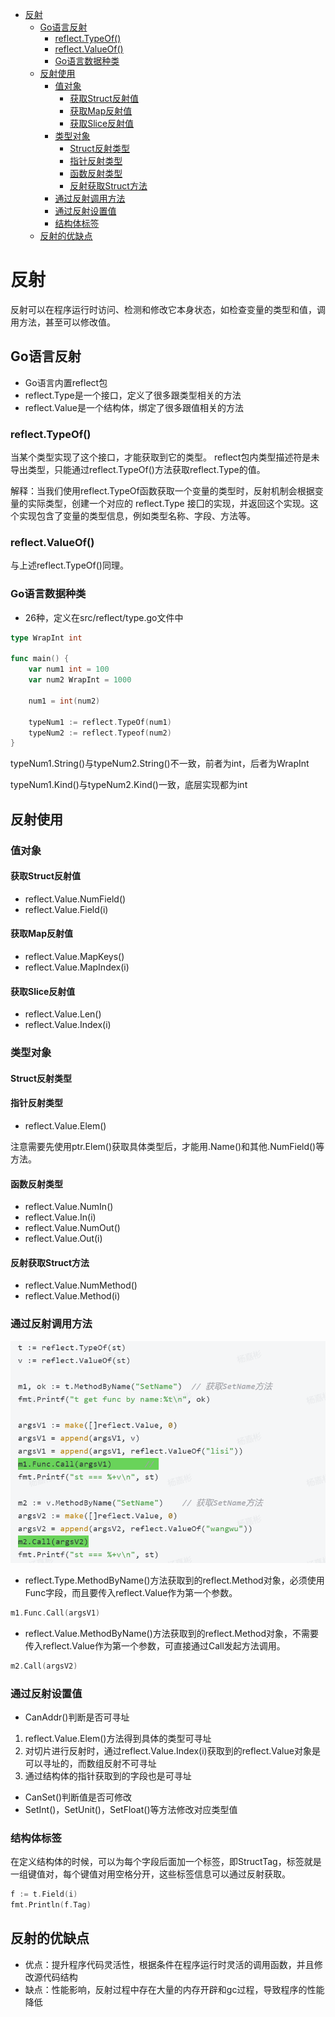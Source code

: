 <!-- TOC -->
* [反射](#反射)
  * [Go语言反射](#go语言反射)
    * [reflect.TypeOf()](#reflecttypeof)
    * [reflect.ValueOf()](#reflectvalueof)
    * [Go语言数据种类](#go语言数据种类)
  * [反射使用](#反射使用)
    * [值对象](#值对象)
      * [获取Struct反射值](#获取struct反射值)
      * [获取Map反射值](#获取map反射值)
      * [获取Slice反射值](#获取slice反射值)
    * [类型对象](#类型对象)
      * [Struct反射类型](#struct反射类型)
      * [指针反射类型](#指针反射类型)
      * [函数反射类型](#函数反射类型)
      * [反射获取Struct方法](#反射获取struct方法)
    * [通过反射调用方法](#通过反射调用方法)
    * [通过反射设置值](#通过反射设置值)
    * [结构体标签](#结构体标签)
  * [反射的优缺点](#反射的优缺点)
<!-- TOC -->
# 反射
反射可以在程序运行时访问、检测和修改它本身状态，如检查变量的类型和值，调用方法，甚至可以修改值。

## Go语言反射
- Go语言内置reflect包
- reflect.Type是一个接口，定义了很多跟类型相关的方法
- reflect.Value是一个结构体，绑定了很多跟值相关的方法

### reflect.TypeOf()
当某个类型实现了这个接口，才能获取到它的类型。
reflect包内类型描述符是未导出类型，只能通过reflect.TypeOf()方法获取reflect.Type的值。

解释：当我们使用reflect.TypeOf函数获取一个变量的类型时，反射机制会根据变量的实际类型，创建一个对应的 reflect.Type 接囗的实现，并返回这个实现。这个实现包含了变量的类型信息，例如类型名称、字段、方法等。

### reflect.ValueOf()
与上述reflect.TypeOf()同理。

### Go语言数据种类
- 26种，定义在src/reflect/type.go文件中

```go
type WrapInt int

func main() {
	var num1 int = 100
	var num2 WrapInt = 1000
	
	num1 = int(num2)
	
	typeNum1 := reflect.TypeOf(num1)
	typeNum2 := reflect.Typeof(num2)
}
```
typeNum1.String()与typeNum2.String()不一致，前者为int，后者为WrapInt

typeNum1.Kind()与typeNum2.Kind()一致，底层实现都为int

## 反射使用

### 值对象
#### 获取Struct反射值
- reflect.Value.NumField()
- reflect.Value.Field(i)
#### 获取Map反射值
- reflect.Value.MapKeys()
- reflect.Value.MapIndex(i)
#### 获取Slice反射值
- reflect.Value.Len()
- reflect.Value.Index(i)

### 类型对象
#### Struct反射类型
#### 指针反射类型
- reflect.Value.Elem()

注意需要先使用ptr.Elem()获取具体类型后，才能用.Name()和其他.NumField()等方法。
#### 函数反射类型
- reflect.Value.NumIn()
- reflect.Value.In(i)
- reflect.Value.NumOut()
- reflect.Value.Out(i)

#### 反射获取Struct方法
- reflect.Value.NumMethod()
- reflect.Value.Method(i)


### 通过反射调用方法
![img.png](img.png)
- reflect.Type.MethodByName()方法获取到的reflect.Method对象，必须使用Func字段，而且要传入reflect.Value作为第一个参数。
```go
m1.Func.Call(argsV1)
```
- reflect.Value.MethodByName()方法获取到的reflect.Method对象，不需要传入reflect.Value作为第一个参数，可直接通过Call发起方法调用。
```go
m2.Call(argsV2) 
```
### 通过反射设置值
- CanAddr()判断是否可寻址
1. reflect.Value.Elem()方法得到具体的类型可寻址
2. 对切片进行反射时，通过reflect.Value.Index(i)获取到的reflect.Value对象是可以寻址的，而数组反射不可寻址
3. 通过结构体的指针获取到的字段也是可寻址
- CanSet()判断值是否可修改
- SetInt()，SetUnit()，SetFloat()等方法修改对应类型值

### 结构体标签
在定义结构体的时候，可以为每个字段后面加一个标签，即StructTag，标签就是一组键值对，每个键值对用空格分开，这些标签信息可以通过反射获取。
```go
f := t.Field(i)
fmt.Println(f.Tag)
```

## 反射的优缺点
- 优点：提升程序代码灵活性，根据条件在程序运行时灵活的调用函数，并且修改源代码结构
- 缺点：性能影响，反射过程中存在大量的内存开辟和gc过程，导致程序的性能降低